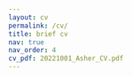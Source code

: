 ```yaml
---
layout: cv
permalink: /cv/
title: brief cv
nav: true
nav_order: 4
cv_pdf: 20221001_Asher_CV.pdf
---
```

